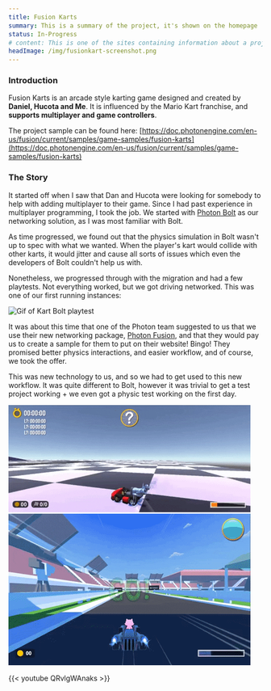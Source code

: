 ```yaml
---
title: Fusion Karts
summary: This is a summary of the project, it's shown on the homepage
status: In-Progress
# content: This is one of the sites containing information about a project I have worked on or am working on.
headImage: /img/fusionkart-screenshot.png
---
```



### Introduction
Fusion Karts is an arcade style karting game designed and created by **Daniel, Hucota and Me**. It is influenced by the Mario Kart franchise, and **supports multiplayer and game controllers**.

The project sample can be found here: [https://doc.photonengine.com/en-us/fusion/current/samples/game-samples/fusion-karts](https://doc.photonengine.com/en-us/fusion/current/samples/game-samples/fusion-karts)

### The Story
It started off when I saw that Dan and Hucota were looking for somebody to help with adding multiplayer to their game. Since I had past experience in multiplayer programming, I took the job. We started with [Photon Bolt](https://www.photonengine.com/bolt) as our networking solution, as I was most familiar with Bolt.

As time progressed, we found out that the physics simulation in Bolt wasn't up to spec with what we wanted. When the player's kart would collide with other karts, it would jitter and cause all sorts of issues which even the developers of Bolt couldn't help us with.

Nonetheless, we progressed through with the migration and had a few playtests. Not everything worked, but we got driving networked. This was one of our first running instances:

![Gif of Kart Bolt playtest](/img/fusion-kart/bolt-first-playtest.gif)

It was about this time that one of the Photon team suggested to us that we use their new networking package, [Photon Fusion](https://doc.photonengine.com/en-us/fusion/current/getting-started/fusion-intro), and that they would pay us to create a sample for them to put on their website! Bingo! They promised better physics interactions, and easier workflow, and of course, we took the offer.

This was new technology to us, and so we had to get used to this new workflow. It was quite different to Bolt, however it was trivial to get a test project working + we even got a physic test working on the first day.

![Gif of first Fusion Kart playtest](/img/fusion-kart/fusion-first-playtest.gif)
![Gif of second Fusion Kart playtest](/img/fusion-kart/fusion-coin-and-bananas.gif)

{{< youtube QRvlgWAnaks >}}